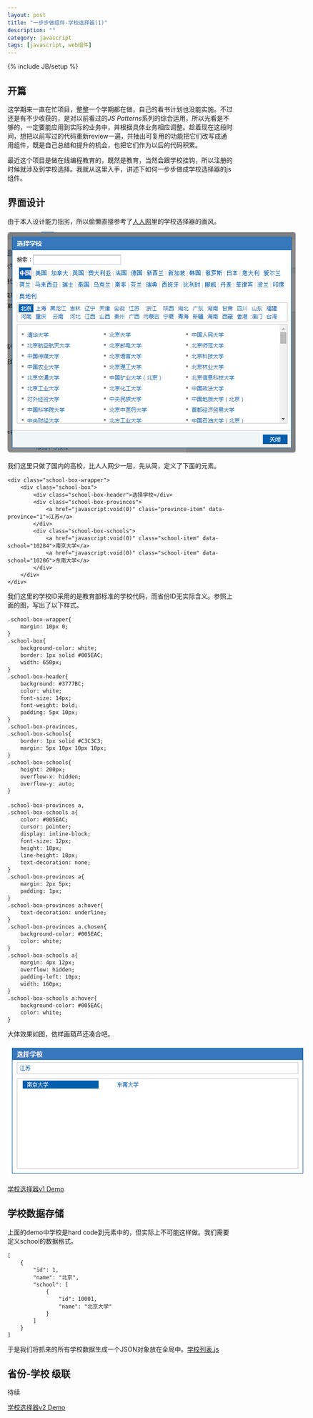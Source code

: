 ```yaml
---
layout: post
title: "一步步做组件-学校选择器(1)"
description: ""
category: javascript
tags: [javascript, web组件]
---
```

{% include JB/setup %}

开篇
-----
这学期来一直在忙项目，整整一个学期都在做，自己的看书计划也没能实施。不过还是有不少收获的，是对以前看过的*JS Patterns*系列的综合运用，所以光看是不够的，一定要能应用到实际的业务中，并根据具体业务相应调整。趁着现在这段时间，想把以前写过的代码重新review一遍，并抽出可复用的功能把它们改写成通用组件，既是自己总结和提升的机会，也把它们作为以后的代码积累。

最近这个项目是做在线编程教育的，既然是教育，当然会跟学校挂钩，所以注册的时候就涉及到学校选择。我就从这里入手，讲述下如何一步步做成学校选择器的js组件。


界面设计
---------
由于本人设计能力拙劣，所以偷懒直接参考了[人人网](http://www.renren.com)里的学校选择器的画风。

<img src="/assets/captures/20150118_01.jpg" style="max-width:645px;">

我们这里只做了国内的高校，比人人网少一层，先从简，定义了下面的元素。

    <div class="school-box-wrapper">
        <div class="school-box">
            <div class="school-box-header">选择学校</div>
            <div class="school-box-provinces">
                <a href="javascript:void(0)" class="province-item" data-province="1">江苏</a>
            </div>
            <div class="school-box-schools">
                <a href="javascript:void(0)" class="school-item" data-school="10284">南京大学</a>
                <a href="javascript:void(0)" class="school-item" data-school="10286">东南大学</a>
            </div> 
        </div>
    </div>

我们这里的学校ID采用的是教育部标准的学校代码，而省份ID无实际含义。参照上面的图，写出了以下样式。

    .school-box-wrapper{
        margin: 10px 0;
    }
    .school-box{
        background-color: white;
        border: 1px solid #005EAC;
        width: 650px;
    }
    .school-box-header{
        background: #3777BC;
        color: white;
        font-size: 14px;
        font-weight: bold;
        padding: 5px 10px;
    }
    .school-box-provinces,
    .school-box-schools{
        border: 1px solid #C3C3C3;
        margin: 5px 10px 10px 10px;
    }
    .school-box-schools{
        height: 200px;
        overflow-x: hidden;
        overflow-y: auto;
    }

    .school-box-provinces a,
    .school-box-schools a{
        color: #005EAC;
        cursor: pointer;
        display: inline-block;
        font-size: 12px;
        height: 18px;
        line-height: 18px;
        text-decoration: none;
    }
    .school-box-provinces a{
        margin: 2px 5px;
        padding: 1px;
    }
    .school-box-provinces a:hover{
        text-decoration: underline;
    }
    .school-box-provinces a.chosen{
        background-color: #005EAC;
        color: white;
    }
    .school-box-schools a{
        margin: 4px 12px;
        overflow: hidden;
        padding-left: 10px;
        width: 160px;
    }
    .school-box-schools a:hover{
        background-color: #005EAC;
        color: white;
    }

大体效果如图，依样画葫芦还凑合吧。

<img src="/assets/captures/20150118_02.jpg" style="max-width:671px;">

[学校选择器v1 Demo](/demo/SchoolBox/v1/demo.html)



学校数据存储
-------------
上面的demo中学校是hard code到元素中的，但实际上不可能这样做。我们需要定义school的数据格式。

    [
        {
            "id": 1,
            "name": "北京",
            "school": [
                {
                    "id": 10001,
                    "name": "北京大学"
                }
            ]
        }
    ]

于是我们将抓来的所有学校数据生成一个JSON对象放在全局中。[学校列表.js](/demo/SchoolBox/v2/school-list.js)



省份-学校 级联
---------------
待续

[学校选择器v2 Demo](/demo/SchoolBox/v2/demo.html)


